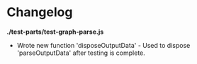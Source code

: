 # Changelog

**./test-parts/test-graph-parse.js**
* Wrote new function 'disposeOutputData' - Used to dispose 'parseOutputData' after testing is complete.